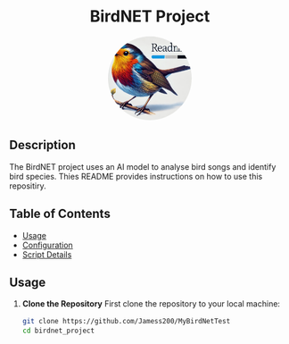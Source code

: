 <div align="center">
  <h1>BirdNET Project</h1>
  <p><img src="Files/img/bird_readme.png" alt="BirdNET Banner" style="border-radius: 50%; width: 150px; height: 150px; object-fit: cover;"></p>
</div>

## Description
The BirdNET project uses an AI model to analyse bird songs and identify bird species. Thies README provides instructions on how to use this repositiry.

## Table of Contents
- [Usage](#usage)
- [Configuration](#configuration)
- [Script Details](#script-details)


## Usage
1. **Clone the Repository**
First clone the repository to your local machine:
   ```sh
   git clone https://github.com/Jamess200/MyBirdNetTest
   cd birdnet_project
   ```
